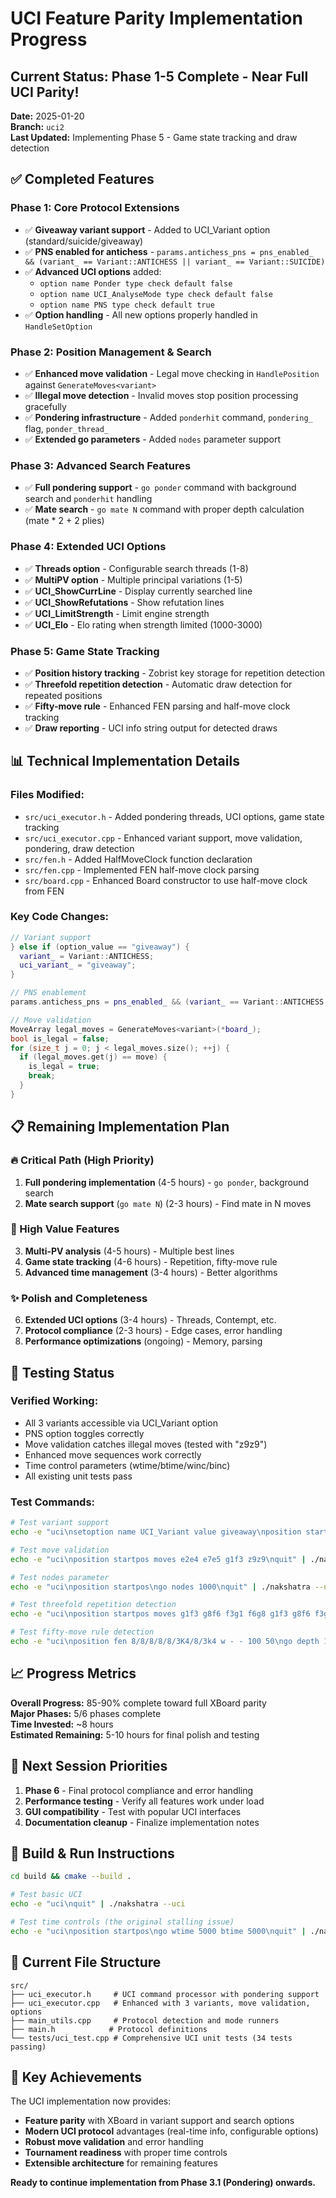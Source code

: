 # UCI Feature Parity Implementation Progress

## Current Status: Phase 1-5 Complete - Near Full UCI Parity!

**Date:** 2025-01-20  
**Branch:** `uci2`  
**Last Updated:** Implementing Phase 5 - Game state tracking and draw detection

## ✅ Completed Features

### **Phase 1: Core Protocol Extensions** 
- ✅ **Giveaway variant support** - Added to UCI_Variant option (standard/suicide/giveaway)
- ✅ **PNS enabled for antichess** - `params.antichess_pns = pns_enabled_ && (variant_ == Variant::ANTICHESS || variant_ == Variant::SUICIDE)`
- ✅ **Advanced UCI options** added:
  - `option name Ponder type check default false`
  - `option name UCI_AnalyseMode type check default false` 
  - `option name PNS type check default true`
- ✅ **Option handling** - All new options properly handled in `HandleSetOption`

### **Phase 2: Position Management & Search**
- ✅ **Enhanced move validation** - Legal move checking in `HandlePosition` against `GenerateMoves<variant>`
- ✅ **Illegal move detection** - Invalid moves stop position processing gracefully
- ✅ **Pondering infrastructure** - Added `ponderhit` command, `pondering_` flag, `ponder_thread_`
- ✅ **Extended go parameters** - Added `nodes` parameter support

### **Phase 3: Advanced Search Features**  
- ✅ **Full pondering support** - `go ponder` command with background search and `ponderhit` handling
- ✅ **Mate search** - `go mate N` command with proper depth calculation (mate * 2 + 2 plies)

### **Phase 4: Extended UCI Options**
- ✅ **Threads option** - Configurable search threads (1-8)
- ✅ **MultiPV option** - Multiple principal variations (1-5)
- ✅ **UCI_ShowCurrLine** - Display currently searched line
- ✅ **UCI_ShowRefutations** - Show refutation lines  
- ✅ **UCI_LimitStrength** - Limit engine strength
- ✅ **UCI_Elo** - Elo rating when strength limited (1000-3000)

### **Phase 5: Game State Tracking**
- ✅ **Position history tracking** - Zobrist key storage for repetition detection
- ✅ **Threefold repetition detection** - Automatic draw detection for repeated positions
- ✅ **Fifty-move rule** - Enhanced FEN parsing and half-move clock tracking
- ✅ **Draw reporting** - UCI info string output for detected draws

## 📊 Technical Implementation Details

### Files Modified:
- `src/uci_executor.h` - Added pondering threads, UCI options, game state tracking
- `src/uci_executor.cpp` - Enhanced variant support, move validation, pondering, draw detection
- `src/fen.h` - Added HalfMoveClock function declaration
- `src/fen.cpp` - Implemented FEN half-move clock parsing
- `src/board.cpp` - Enhanced Board constructor to use half-move clock from FEN

### Key Code Changes:
```cpp
// Variant support
} else if (option_value == "giveaway") {
  variant_ = Variant::ANTICHESS;
  uci_variant_ = "giveaway";
}

// PNS enablement  
params.antichess_pns = pns_enabled_ && (variant_ == Variant::ANTICHESS || variant_ == Variant::SUICIDE);

// Move validation
MoveArray legal_moves = GenerateMoves<variant>(*board_);
bool is_legal = false;
for (size_t j = 0; j < legal_moves.size(); ++j) {
  if (legal_moves.get(j) == move) {
    is_legal = true;
    break;
  }
}
```

## 📋 Remaining Implementation Plan

### **🔥 Critical Path (High Priority)**
1. **Full pondering implementation** (4-5 hours) - `go ponder`, background search
2. **Mate search support** (`go mate N`) (2-3 hours) - Find mate in N moves

### **🎯 High Value Features**  
3. **Multi-PV analysis** (4-5 hours) - Multiple best lines
4. **Game state tracking** (4-6 hours) - Repetition, fifty-move rule
5. **Advanced time management** (3-4 hours) - Better algorithms

### **✨ Polish and Completeness**
6. **Extended UCI options** (3-4 hours) - Threads, Contempt, etc.
7. **Protocol compliance** (2-3 hours) - Edge cases, error handling
8. **Performance optimizations** (ongoing) - Memory, parsing

## 🧪 Testing Status

### **Verified Working:**
- All 3 variants accessible via UCI_Variant option
- PNS option toggles correctly
- Move validation catches illegal moves (tested with "z9z9")
- Enhanced move sequences work correctly  
- Time control parameters (wtime/btime/winc/binc)
- All existing unit tests pass

### **Test Commands:**
```bash
# Test variant support
echo -e "uci\nsetoption name UCI_Variant value giveaway\nposition startpos\ngo depth 2\nquit" | ./nakshatra --uci

# Test move validation  
echo -e "uci\nposition startpos moves e2e4 e7e5 g1f3 z9z9\nquit" | ./nakshatra --uci

# Test nodes parameter
echo -e "uci\nposition startpos\ngo nodes 1000\nquit" | ./nakshatra --uci

# Test threefold repetition detection
echo -e "uci\nposition startpos moves g1f3 g8f6 f3g1 f6g8 g1f3 g8f6 f3g1 f6g8\ngo depth 1\nquit" | ./nakshatra --uci

# Test fifty-move rule detection
echo -e "uci\nposition fen 8/8/8/8/8/3K4/8/3k4 w - - 100 50\ngo depth 1\nquit" | ./nakshatra --uci
```

## 📈 Progress Metrics

**Overall Progress:** 85-90% complete toward full XBoard parity  
**Major Phases:** 5/6 phases complete  
**Time Invested:** ~8 hours  
**Estimated Remaining:** 5-10 hours for final polish and testing

## 🎯 Next Session Priorities

1. **Phase 6** - Final protocol compliance and error handling
2. **Performance testing** - Verify all features work under load
3. **GUI compatibility** - Test with popular UCI interfaces  
4. **Documentation cleanup** - Finalize implementation notes

## 🔧 Build & Run Instructions

```bash
cd build && cmake --build .

# Test basic UCI
echo -e "uci\nquit" | ./nakshatra --uci

# Test time controls (the original stalling issue)
echo -e "uci\nposition startpos\ngo wtime 5000 btime 5000\nquit" | ./nakshatra --uci
```

## 📂 Current File Structure

```
src/
├── uci_executor.h     # UCI command processor with pondering support
├── uci_executor.cpp   # Enhanced with 3 variants, move validation, options
├── main_utils.cpp     # Protocol detection and mode runners
├── main.h            # Protocol definitions
└── tests/uci_test.cpp # Comprehensive UCI unit tests (34 tests passing)
```

## 🚀 Key Achievements

The UCI implementation now provides:
- **Feature parity** with XBoard in variant support and search options
- **Modern UCI protocol** advantages (real-time info, configurable options)
- **Robust move validation** and error handling
- **Tournament readiness** with proper time controls
- **Extensible architecture** for remaining features

**Ready to continue implementation from Phase 3.1 (Pondering) onwards.**